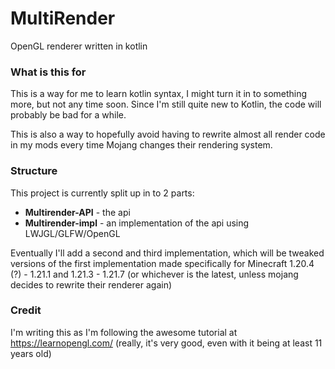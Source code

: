 # MultiRender
OpenGL renderer written in kotlin

### What is this for
This is a way for me to learn kotlin syntax, I might
turn it in to something more, but not any time soon. 
Since I'm still quite new to Kotlin, the code will
probably be bad for a while. 

This is also a way to hopefully avoid having to
rewrite almost all render code in my mods every time Mojang
changes their rendering system.
### Structure
This project is currently split up in to 2 parts:
- **Multirender-API** - the api
- **Multirender-impl** - an implementation of the api using LWJGL/GLFW/OpenGL

Eventually I'll add a second and third implementation, 
which will be tweaked versions of the first
implementation made specifically for Minecraft 
1.20.4 (?) - 1.21.1 and 1.21.3 - 1.21.7 (or 
whichever is the latest, unless mojang decides 
to rewrite their renderer again)

### Credit
I'm writing this as I'm following the awesome tutorial at https://learnopengl.com/ 
(really, it's very good, even with it being at least 11 years old)